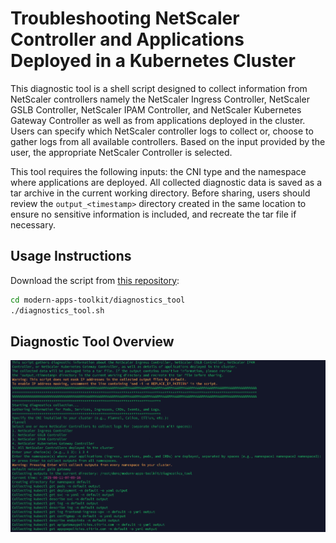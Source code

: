 # Troubleshooting NetScaler Controller and Applications Deployed in a Kubernetes Cluster

This diagnostic tool is a shell script designed to collect information from NetScaler controllers namely the NetScaler Ingress Controller, NetScaler GSLB Controller, NetScaler IPAM Controller, and NetScaler Kubernetes Gateway Controller as well as from applications deployed in the cluster. Users can specify which NetScaler controller logs to collect or, choose to gather logs from all available controllers. Based on the input provided by the user, the appropriate NetScaler Controller is selected. 

This tool requires the following inputs: the CNI type and the namespace where applications are deployed. All collected diagnostic data is saved as a tar archive in the current working directory. Before sharing, users should review the `output_<timestamp>` directory created in the same location to ensure no sensitive information is included, and recreate the tar file if necessary.

## Usage Instructions

Download the script from [this repository](https://github.com/netscaler/modern-apps-toolkit):

```bash
cd modern-apps-toolkit/diagnostics_tool
./diagnostics_tool.sh
```

## Diagnostic Tool Overview

![Diagnostic Tool](diagnostic.png)